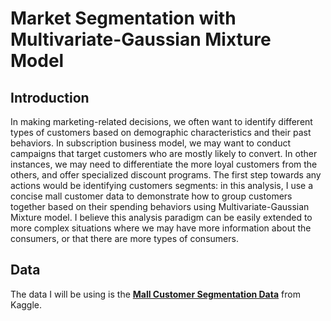 # Market Segmentation with Multivariate-Gaussian Mixture Model

## Introduction

In making marketing-related decisions, we often want to identify different types of customers based on demographic characteristics and their past behaviors. In subscription business model, we may want to conduct campaigns that target customers who are mostly likely to convert. In other instances, we may need to differentiate the more loyal customers from the others, and offer specialized discount programs. The first step towards any actions would be identifying customers segments: in this analysis, I use a concise mall customer data to demonstrate how to group customers together based on their spending behaviors using Multivariate-Gaussian Mixture model. I believe this analysis paradigm can be easily extended to more complex situations where we may have more information about the consumers, or that there are more types of consumers. 

## Data

The data I will be using is the **[Mall Customer Segmentation Data](https://www.kaggle.com/vjchoudhary7/customer-segmentation-tutorial-in-python)** from Kaggle.
